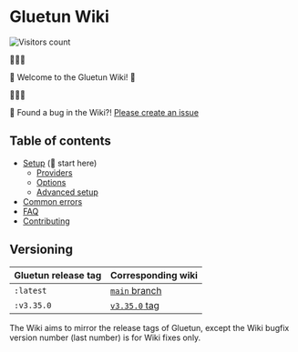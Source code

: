 # Gluetun Wiki

![Visitors count](https://visitor-badge.laobi.icu/badge?page_id=gluetun.wiki)

👋👋👋

🎊 Welcome to the Gluetun Wiki! 🎊

👋👋👋

🐛 Found a bug in the Wiki?! [Please create an issue](https://github.com/qdm12/gluetun-wiki/issues/new)

## Table of contents

- [Setup](setup#setup) (👋 start here)
  - [Providers](setup/providers/)
  - [Options](setup/options/)
  - [Advanced setup](setup/advanced/)
- [Common errors](errors/)
- [FAQ](faq/)
- [Contributing](contributing#contributing)

## Versioning

| Gluetun release tag | Corresponding wiki |
| --- | --- |
| `:latest` | [`main` branch](https://github.com/qdm12/gluetun-wiki) |
| `:v3.35.0` | [`v3.35.0` tag](https://github.com/qdm12/gluetun-wiki/tree/v3.35.0) |

The Wiki aims to mirror the release tags of Gluetun, except the Wiki bugfix version number (last number) is for Wiki fixes only.
